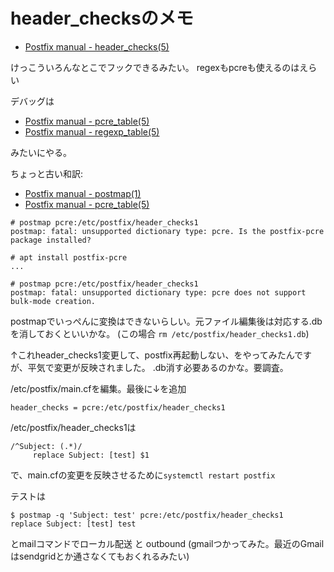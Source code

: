 # header_checksのメモ

- [Postfix manual \- header\_checks\(5\)](http://www.postfix.org/header_checks.5.html)

けっこういろんなとこでフックできるみたい。 regexもpcreも使えるのはえらい

デバッグは

- [Postfix manual \- pcre\_table\(5\)](http://www.postfix.org/pcre_table.5.html)
- [Postfix manual \- regexp\_table\(5\)](http://www.postfix.org/regexp_table.5.html)

みたいにやる。

ちょっと古い和訳:
- [Postfix manual - postmap(1)](http://www.postfix-jp.info/trans-2.2/jhtml/postmap.1.html)
- [Postfix manual - pcre_table(5)](http://www.postfix-jp.info/trans-2.2/jhtml/pcre_table.5.html)

```
# postmap pcre:/etc/postfix/header_checks1
postmap: fatal: unsupported dictionary type: pcre. Is the postfix-pcre package installed?

# apt install postfix-pcre
...

# postmap pcre:/etc/postfix/header_checks1
postmap: fatal: unsupported dictionary type: pcre does not support bulk-mode creation.
```
postmapでいっぺんに変換はできないらしい。元ファイル編集後は対応する.dbを消しておくといいかな。
(この場合 `rm /etc/postfix/header_checks1.db`)

↑これheader_checks1変更して、postfix再起動しない、をやってみたんですが、平気で変更が反映されました。
.db消す必要あるのかな。要調査。

/etc/postfix/main.cfを編集。最後に↓を追加
```
header_checks = pcre:/etc/postfix/header_checks1
```

/etc/postfix/header_checks1は
```
/^Subject: (.*)/
     replace Subject: [test] $1
```

で、main.cfの変更を反映させるために`systemctl restart postfix`


テストは
```
$ postmap -q 'Subject: test' pcre:/etc/postfix/header_checks1
replace Subject: [test] test
```

とmailコマンドでローカル配送 と outbound (gmailつかってみた。最近のGmailはsendgridとか通さなくてもおくれるみたい)
